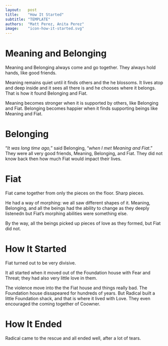 ```yaml
---
layout:   post
title:    "How It Started"
subtitle: "TEMPLATE"
authors:  "Matt Perez, Anita Perez"
image:    "icon-how-it-started.svg"
---
```


<div style='display:none; '>
 <p>Meaning is the shortest of who live in a house called Foundation. It is also the one that stands higher. I think it is what you call an introvert.</p>
 <p>Belonging is a friend of Meaning. It is defintely an extrovert. It enjoys others, even when they disagree, because it learns a lot from disagreements.</p>
</div>

<h1>Meaning and Belonging</h1>
 <p>Meaning and Belonging always come and go together. They always hold hands, like good friends.</p>
 <p>Meaning remains quiet until it finds others and the he blossoms. It lives atop and deep inside and it sees all there is and he chooses where it belongs. That is how it found Belonging and Fiat.</p>
 <p>Meaning becomes stronger when it is supported by others, like Belonging and Fiat. Belonging becomes happier when it finds supporting beings like Meaning and Fiat.</p>

<h1>Belonging</h1>
 <p>&ldquo;<em>It was long time ago,</em>&rdquo; said Belonging, &ldquo;<em>when I met Meaning and Fiat</em>.&rdquo; They were all very good friends, Meaning, Belonging, and Fiat. They did not know back then how much Fiat would impact their lives.</p>

<h1>Fiat</h1>
 <p>Fiat came together from only the pieces on the floor. Sharp pieces.</p>
 <p>He had a way of morphing: we all saw different shapes of it. Meaning, Belonging, and all the beings had the ability to change as they deeply listenedn but Fiat&rsquo;s morphing abilities were something else.</p>
 <p>By the way, all the beings picked up pieces of love as they formed, but Fiat did not.</p>

<h1>How It Started</h1>
 <p>Fiat turned out to be very divisive.</p>
 <p>It all started when it moved out of the Foundation house with Fear and Threat; they had also very little love in them.</p>
 <p>The violence move into the the Fiat house and things really bad. The Foundation house dissapeared for hundreds of years. But Radical built a little Foundation shack, and that is where it lived with Love. They even encouraged the coming together of Coowner.</p>

<h1>How It Ended</h1>
 <p>Radical came to the rescue and all ended well, after a lot of tears.</p> 